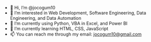 - 👋 Hi, I’m @jocogum10
- 👀 I’m interested in Web Development, Software Engineering, Data Engineering, and Data Automation
- 🌱 I’m currently using Python, VBA in Excel, and Power BI
- 🌱 I’m currently learning HTML, CSS, JavaScript
- 📫 You can reach me through my email: jocogum10@gmail.com

<!---
jocogum10/jocogum10 is a ✨ special ✨ repository because its `README.md` (this file) appears on your GitHub profile.
You can click the Preview link to take a look at your changes.
--->
